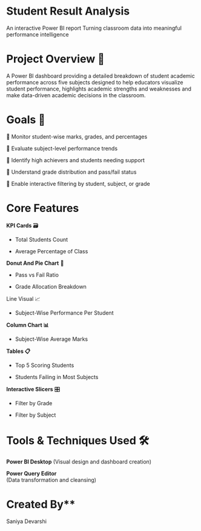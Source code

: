 # Student Result Analysis

An interactive Power BI report Turning classroom data into meaningful performance intelligence

# **Project Overview 📌**

A Power BI dashboard providing a detailed breakdown of student academic performance across five subjects designed to help educators visualize student performance, highlights academic strengths and weaknesses and make data-driven academic decisions in the classroom.

# **Goals 🎯**

🔹 Monitor student-wise marks, grades, and percentages

🔹 Evaluate subject-level performance trends

🔹 Identify high achievers and students needing support

🔹 Understand grade distribution and pass/fail status

🔹 Enable interactive filtering by student, subject, or grade

# **Core Features**

**KPI Cards** 🗃

- Total Students Count

- Average Percentage of Class

**Donut And Pie Chart** 🍩

- Pass vs Fail Ratio

- Grade Allocation Breakdown

Line Visual 📈

- Subject-Wise Performance Per Student

**Column Chart 📊**

- Subject-Wise Average Marks

**Tables 📋**

- Top 5 Scoring Students

- Students Failing in Most Subjects

**Interactive Slicers** 🎛️ 

- Filter by Grade

- Filter by Subject

# **Tools & Techniques Used 🛠️**

**Power BI Desktop** 
 (Visual design and dashboard creation)

**Power Query Editor**  
 (Data transformation and cleansing)

# Created By**

Saniya Devarshi

